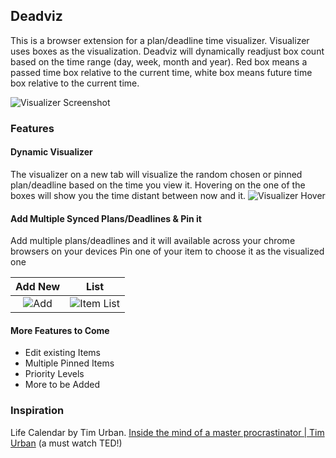 ## Deadviz

This is a browser extension for a plan/deadline time visualizer. Visualizer uses boxes as the visualization.
Deadviz will dynamically readjust box count based on the time range (day, week, month and year).
Red box means a passed time box relative to the current time, white box means future time box relative to the current time.

![Visualizer Screenshot](https://i.imgur.com/loXhLAg.png)

### Features

#### Dynamic Visualizer
The visualizer on a new tab will visualize the random chosen or pinned plan/deadline based on the time you view it.
Hovering on the one of the boxes will show you the time distant between now and it.
![Visualizer Hover](https://i.imgur.com/LNrTxmf.png)

#### Add Multiple Synced Plans/Deadlines & Pin it
Add multiple plans/deadlines and it will available across your chrome browsers on your devices
Pin one of your item to choose it as the visualized one

Add New             |  List
:-------------------------:|:-------------------------:
![Add](https://i.imgur.com/VPE0UUE.png)  |  ![Item List](https://i.imgur.com/HFXPkE6.png)


#### More Features to Come
- Edit existing Items
- Multiple Pinned Items
- Priority Levels
- More to be Added

### Inspiration
Life Calendar by Tim Urban. [Inside the mind of a master procrastinator | Tim Urban](https://youtu.be/arj7oStGLkU) (a must watch TED!)